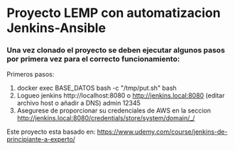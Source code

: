 # Proyecto LEMP con automatizacion Jenkins-Ansible
### Una vez clonado el proyecto se deben ejecutar algunos pasos por primera vez para el correcto funcionamiento:

Primeros pasos:
1. docker exec BASE_DATOS bash -c "/tmp/put.sh" bash
2. Logueo jenkins http://localhost:8080 o http://jenkins.local:8080 (editar archivo host o añadir a DNS)  admin 12345
3. Asegurese de proporcionar su credenciales de AWS en la seccion http://jenkins.local:8080/credentials/store/system/domain/_/

Este proyecto esta basado en: https://www.udemy.com/course/jenkins-de-principiante-a-experto/ 